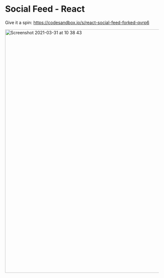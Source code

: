 # Social Feed - React

Give it a spin: https://codesandbox.io/s/react-social-feed-forked-qvrp6

<img width="797" alt="Screenshot 2021-03-31 at 10 38 43" src="https://user-images.githubusercontent.com/63536567/113116000-4ed8e700-920d-11eb-8649-1815c83c0db1.png">
